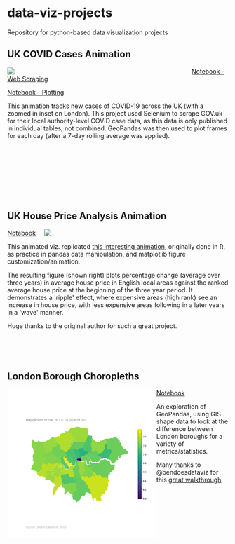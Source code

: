 # data-viz-projects
Repository for python-based data visualization projects

## UK COVID Cases Animation
<img src="UKCovidCases/UK_COVID_cases.gif" width="420" align="left">

[Notebook - Web Scraping](UKCovidCases/UK_COVID_Cases_Web_Scraping.ipynb)

[Notebook - Plotting](UKCovidCases/UK_COVID_Cases_Plotting.ipynb)

This animation tracks new cases of COVID-19 across the UK (with a zoomed in inset on London). This project used Selenium to scrape GOV.uk for their local authority-level COVID case data, as this data is only published in individual tables, not combined. GeoPandas was then used to plot frames for each day (after a 7-day rolling average was applied).

<br/><br/><br/><br/><br/><br/><br/>

## UK House Price Analysis Animation
<img src="UKHousePriceAnimation/UK_house_ripple_10fps.gif" width="420" align="right">

[Notebook](UKHousePriceAnimation/UKHousePriceAnimation.ipynb)

This animated viz. replicated [this interesting animation](https://github.com/jgleeson/housing_analysis/blob/master/House_price_cycle.md), originally done in R, as practice in pandas data manipulation, and matplotlib figure customization/animation. 

The resulting figure (shown right) plots percentage change (average over three years) in average house price in English local areas against the ranked average house price at the beginning of the three year period. It demonstrates a 'ripple' effect, where expensive areas (high rank) see an increase in house price, with less expensive areas following in a later years in a 'wave' manner. 

Huge thanks to the original author for such a great project.

<br/><br/><br/>

## London Borough Choropleths
<img src="LondonBoroughChoropleths/happiness.png" width="340" align='left'>

[Notebook](LondonBoroughChoropleths/London_borough_choropleths.ipynb)

An exploration of GeoPandas, using GIS shape data to look at the difference between London boroughs for a variety of metrics/statistics.

Many thanks to @bendoesdataviz for this [great walkthrough](https://towardsdatascience.com/lets-make-a-map-using-geopandas-pandas-and-matplotlib-to-make-a-chloropleth-map-dddc31c1983d).
